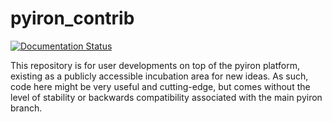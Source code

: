 # pyiron_contrib 
[![Documentation Status](https://readthedocs.org/projects/pyiron-contrib/badge/?version=latest)](https://pyiron-contrib.readthedocs.io/en/latest/?badge=latest)

This repository is for user developments on top of the pyiron platform, existing as a publicly accessible incubation area for new ideas. As such, code here might be very useful and cutting-edge, but comes without the level of stability or backwards compatibility associated with the main pyiron branch.
